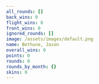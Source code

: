 ```yaml
---
all_rounds: []
back_wins: 0
flight_wins: 0
front_wins: 0
ignored_rounds: []
image: /assets/images/default.png
name: Bethune, Jason
overall_wins: 0
points: 0
rounds: 0
rounds_by_month: {}
skins: 0
---
```

